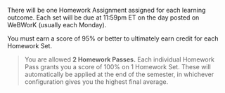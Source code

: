 There will be one Homework Assignment assigned for each learning outcome. Each set will be due at&nbsp;11:59pm ET on the day posted on WeBWorK (usually each Monday). 

You must earn a score of 95% or better to ultimately earn credit for each Homework Set.

> You are allowed **2 Homework Passes.** Each individual Homework Pass grants you a score of 100% on 1 Homework Set. These will automatically be applied at the end of the semester, in whichever configuration gives you the highest final average.
